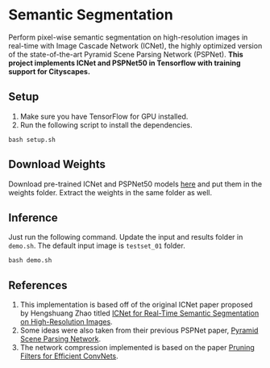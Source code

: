 # Semantic Segmentation

Perform pixel-wise semantic segmentation on high-resolution images in real-time with Image Cascade Network (ICNet), the highly optimized version of the state-of-the-art Pyramid Scene Parsing Network (PSPNet). **This project implements ICNet and PSPNet50 in Tensorflow with training support for Cityscapes.**

## Setup

1. Make sure you have TensorFlow for GPU installed.
2. Run the following script to install the dependencies.

```
bash setup.sh
```

## Download Weights

Download pre-trained ICNet and PSPNet50 models <a href="docs/model_zoo.md">here</a> and put them in the weights folder. Extract the weights in the same folder as well.

## Inference

Just run the following command. Update the input and results folder in `demo.sh`. The default input image is `testset_01` folder.

```
bash demo.sh
```

## References

1. This implementation is based off of the original ICNet paper proposed by Hengshuang Zhao titled [ICNet for Real-Time Semantic Segmentation on High-Resolution Images](https://arxiv.org/abs/1704.08545). 
2. Some ideas were also taken from their previous PSPNet paper, [Pyramid Scene Parsing Network](https://arxiv.org/abs/1612.01105).
3. The network compression implemented is based on the paper [Pruning Filters for Efficient ConvNets](https://arxiv.org/abs/1608.08710).
